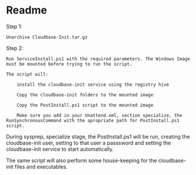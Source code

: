 # Readme

Step 1:

    Unarchive Cloudbase-Init.tar.gz

Step 2:

    Run ServiceInstall.ps1 with the required parameters. The Windows Image must be mounted before trying to run the script.
    
    The script will:
        
        install the cloudbase-init service using the registry hive
        
        Copy the cloudbase-init folders to the mounted image
        
        Copy the PostInstall.ps1 script to the mounted image
        
        Make sure you add in your Unattend.xml, section specialize, the RunSynchronousCommand with the apropriate path for PostInstall.ps1 script.

During sysprep, specialize stage, the PostInstall.ps1 will be run, creating the cloudbase-init user, setting to that user a passsword and setting the cloudbase-init service to start automatically.

The same script will also perform some house-keeping for the cloudbase-init files and executables.
